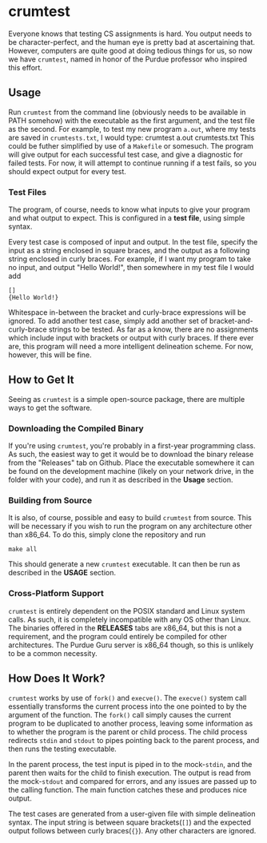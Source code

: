 # crumtest
Everyone knows that testing CS assignments is hard. You output needs to be character-perfect, and the human eye is pretty bad at ascertaining that. However, computers are
quite good at doing tedious things for us, so now we have `crumtest`, named in honor of the Purdue professor who inspired this effort.

## Usage
Run `crumtest` from the command line (obviously needs to be available in PATH somehow) with the executable as the first argument, and the test file as the second.
For example, to test my new program `a.out`, where my tests are saved in `crumtests.txt`, I would type:
    crumtest a.out crumtests.txt
This could be futher simplified by use of a `Makefile` or somesuch. The program will give output for each successful test case, and give a diagnostic for failed tests.
For now, it will attempt to continue running if a test fails, so you should expect output for every test.

### Test Files
The program, of course, needs to know what inputs to give your program and what output to expect. This is configured in a **test file**, using simple syntax.

Every test case is composed of input and output. In the test file, specify the input as a string enclosed in square braces, and the output as a following string enclosed
in curly braces. For example, if I want my program to take no input, and output "Hello World!", then somewhere in my test file I would add

    []
    {Hello World!}
Whitespace in-between the bracket and curly-brace expressions will be ignored. To add another test case, simply add another set of bracket-and-curly-brace strings to be
tested. As far as a know, there are no assignments which include input with brackets or output with curly braces. If there ever are, this program will need a more 
intelligent delineation scheme. For now, however, this will be fine.

## How to Get It
Seeing as `crumtest` is a simple open-source package, there are multiple ways to get the software.

### Downloading the Compiled Binary
If you're using `crumtest`, you're probably in a first-year programming class. As such, the easiest way to get it would be to download the binary release from the "Releases" tab on Github. Place the executable somewhere it can be found on the development machine (likely on your network drive, in the folder with your code), and run it as
described in the **Usage** section.

### Building from Source
It is also, of course, possible and easy to build `crumtest` from source. This will be necessary if you wish to run the program on any architecture other than x86\_64.
To do this, simply clone the repository and run

    make all
This should generate a new `crumtest` executable. It can then be run as described in the **USAGE** section.

### Cross-Platform Support
`crumtest` is entirely dependent on the POSIX standard and Linux system calls. As such, it is completely incompatible with any OS other than Linux. The binaries offered in the **RELEASES** tabs are x86\_64, but this is not a requirement, and the program could entirely be compiled for other architectures. The Purdue Guru server is x86\_64
though, so this is unlikely to be a common necessity.

## How Does It Work?
`crumtest` works by use of `fork()` and `execve()`. The `execve()` system call essentially transforms the current process into the one pointed to by the argument of the
function. The `fork()` call simply causes the current program to be duplicated to another process, leaving some information as to whether the program is the parent or child
process. The child process redirects `stdin` and `stdout` to pipes pointing back to the parent process, and then runs the testing executable.

In the parent process, the test input is piped in to the mock-`stdin`, and the parent then waits for the child to finish execution. The output is read from the mock-`stdout` and compared for errors, and any issues are passed up to the calling function. The main function catches these and produces nice output.

The test cases are generated from a user-given file with simple delineation syntax. The input string is between square brackets(`[]`) and the expected output follows
between curly braces(`{}`). Any other characters are ignored.
